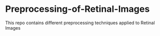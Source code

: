# Preprocessing-of-Retinal-Images
This repo contains different preprocessing techniques applied to Retinal Images
